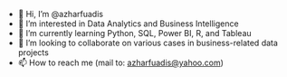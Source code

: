 - 👋 Hi, I’m @azharfuadis
- 👀 I’m interested in Data Analytics and Business Intelligence
- 🌱 I’m currently learning Python, SQL, Power BI, R, and Tableau
- 💞️ I’m looking to collaborate on various cases in business-related data projects
- 📫 How to reach me (mail to: azharfuadis@yahoo.com)

<!---
azharfuadis/azharfuadis is a ✨ special ✨ repository because its `README.md` (this file) appears on your GitHub profile.
You can click the Preview link to take a look at your changes.
--->
